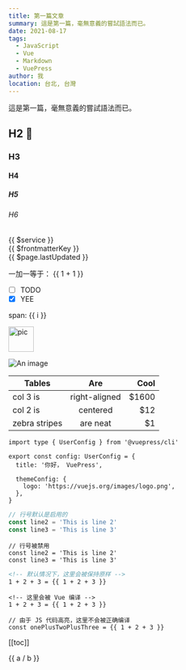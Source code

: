 ```yaml
---
title: 第一篇文章
summary: 這是第一篇，毫無意義的嘗試語法而已。
date: 2021-08-17
tags: 
  - JavaScript
  - Vue
  - Markdown
  - VuePress
author: 我
location: 台北, 台灣
---
```


這是第一篇，毫無意義的嘗試語法而已。

## H2 :tada:
### H3
#### H4
##### H5
###### H6


<div>{{ $service }}</div>
<div>{{ $frontmatterKey }}</div>
<div>{{ $page.lastUpdated }}</div>


<!-- 这是默认主题内置的 `<Badge />` 组件 <Badge text="演示" /> -->

一加一等于： {{ 1 + 1 }}

- [ ] TODO
- [x] YEE

<span v-for="i in 3"> span: {{ i }} </span>

<img class="zoom-custom-imgs" :src="$withBase('/images/pic.png')" alt="pic" width="50" />

![An image](@/images/pic.png)

| Tables        | Are           | Cool  |
| ------------- |:-------------:| -----:|
| col 3 is      | right-aligned | $1600 |
| col 2 is      | centered      |   $12 |
| zebra stripes | are neat      |    $1 |




```ts{1,6-8}
import type { UserConfig } from '@vuepress/cli'

export const config: UserConfig = {
  title: '你好， VuePress',

  themeConfig: {
    logo: 'https://vuejs.org/images/logo.png',
  },
}
```

```ts
// 行号默认是启用的
const line2 = 'This is line 2'
const line3 = 'This is line 3'
```

```ts:no-line-numbers
// 行号被禁用
const line2 = 'This is line 2'
const line3 = 'This is line 3'
```

```md
<!-- 默认情况下，这里会被保持原样 -->
1 + 2 + 3 = {{ 1 + 2 + 3 }}
```

```md:no-v-pre
<!-- 这里会被 Vue 编译 -->
1 + 2 + 3 = {{ 1 + 2 + 3 }}
```

```js:no-v-pre
// 由于 JS 代码高亮，这里不会被正确编译
const onePlusTwoPlusThree = {{ 1 + 2 + 3 }}
```

<!-- <div>{{ $site }}</div>
<div>{{ $page }}</div>
<div>{{ $frontmatter }}</div> -->
[[toc]]

<div @click="onClick">
{{ a / b }}</div>


<script>
export default {
  data() {
    return {
      a: 1,
      b: 100,
    }
  },
  methods: {
    onClick() {
      this.a++;
      console.log('click')
    }
  }
}

</script>